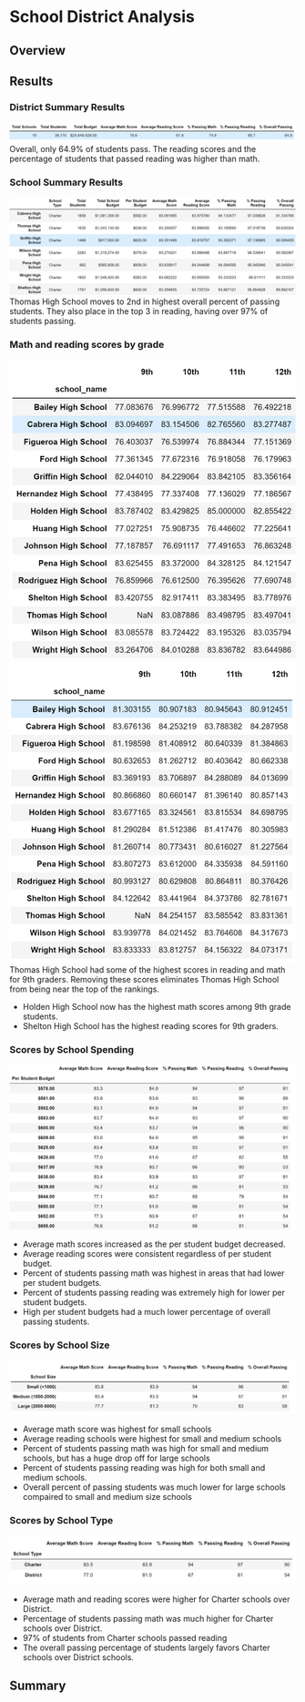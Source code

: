 # School District Analysis
## Overview
## Results



### **District Summary Results**
![This is an image](https://github.com/NickLegacy/School_District_Analysis/blob/main/district.PNG)
Overall, only 64.9% of students pass. The reading scores and the percentage of students that passed reading was higher than math. 

### **School Summary Results**
![This is an image](https://github.com/NickLegacy/School_District_Analysis/blob/main/summary%20school.PNG)
Thomas High School moves to 2nd in highest overall percent of passing students. They also place in the top 3 in reading, having over 97% of students passing. 

### **Math and reading scores by grade**
![This is an image](https://github.com/NickLegacy/School_District_Analysis/blob/main/math.PNG)
![This is an image](https://github.com/NickLegacy/School_District_Analysis/blob/main/reading.PNG)
Thomas High School had some of the highest scores in reading and math for 9th graders. Removing these scores eliminates Thomas High School from being near the top of the rankings.
* Holden High School now has the highest math scores among 9th grade students. 
* Shelton High School has the highest reading scores for 9th graders. 


### **Scores by School Spending**
![This is an image](https://github.com/NickLegacy/School_District_Analysis/blob/main/schools%20by%20spending%20size.PNG)
* Average math scores increased as the per student budget decreased. 
* Average reading scores were consistent regardless of per student budget. 
* Percent of students passing math was highest in areas that had lower per student budgets. 
* Percent of students passing reading was extremely high for lower per student budgets. 
* High per student budgets had a much lower percentage of overall passing students.  

### **Scores by School Size**
![This is an image](https://github.com/NickLegacy/School_District_Analysis/blob/main/scores%20by%20school%20size.PNG)
* Average math score was highest for small schools
* Average reading schools were highest for small and medium schools
* Percent of students passing math was high for small and medium schools, but has a huge drop off for large schools
* Percent of students passing reading was high for both small and medium schools. 
* Overall percent of passing students was much lower for large schools compaired to small and medium size schools

### **Scores by School Type**
![This is an image](https://github.com/NickLegacy/School_District_Analysis/blob/main/scores%20by%20school%20type.PNG)
* Average math and reading scores were higher for Charter schools over District. 
* Percentage of students passing math was much higher for Charter schools over District. 
* 97% of students from Charter schools passed reading 
* The overall passing percentage of students largely favors Charter schools over District schools. 



## Summary
